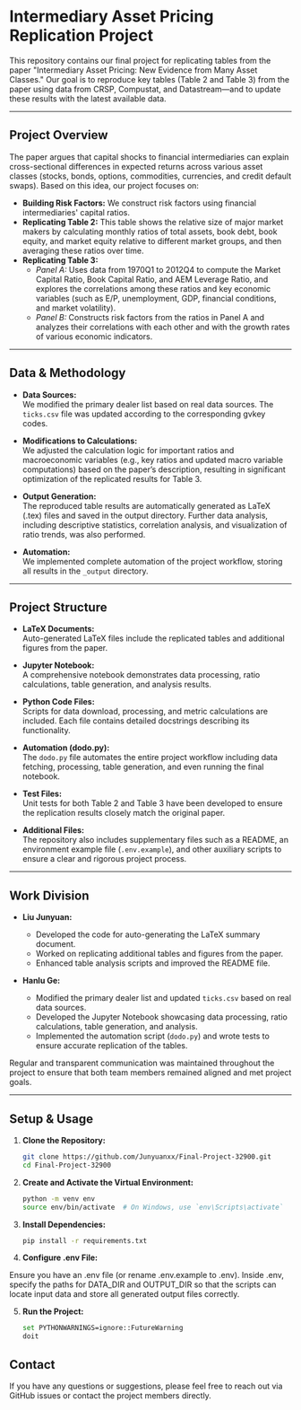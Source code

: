# Intermediary Asset Pricing Replication Project

This repository contains our final project for replicating tables from the paper "Intermediary Asset Pricing: New Evidence from Many Asset Classes." Our goal is to reproduce key tables (Table 2 and Table 3) from the paper using data from CRSP, Compustat, and Datastream—and to update these results with the latest available data.

---

## Project Overview

The paper argues that capital shocks to financial intermediaries can explain cross-sectional differences in expected returns across various asset classes (stocks, bonds, options, commodities, currencies, and credit default swaps). Based on this idea, our project focuses on:
- **Building Risk Factors:** We construct risk factors using financial intermediaries' capital ratios.
- **Replicating Table 2:** This table shows the relative size of major market makers by calculating monthly ratios of total assets, book debt, book equity, and market equity relative to different market groups, and then averaging these ratios over time.
- **Replicating Table 3:**
  - *Panel A:* Uses data from 1970Q1 to 2012Q4 to compute the Market Capital Ratio, Book Capital Ratio, and AEM Leverage Ratio, and explores the correlations among these ratios and key economic variables (such as E/P, unemployment, GDP, financial conditions, and market volatility).
  - *Panel B:* Constructs risk factors from the ratios in Panel A and analyzes their correlations with each other and with the growth rates of various economic indicators.

---

## Data & Methodology

- **Data Sources:**  
  We modified the primary dealer list based on real data sources. The `ticks.csv` file was updated according to the corresponding gvkey codes.
  
- **Modifications to Calculations:**  
  We adjusted the calculation logic for important ratios and macroeconomic variables (e.g., key ratios and updated macro variable computations) based on the paper’s description, resulting in significant optimization of the replicated results for Table 3.
  
- **Output Generation:**  
  The reproduced table results are automatically generated as LaTeX (.tex) files and saved in the output directory. Further data analysis, including descriptive statistics, correlation analysis, and visualization of ratio trends, was also performed.

- **Automation:**  
  We implemented complete automation of the project workflow, storing all results in the `_output` directory.

---

## Project Structure

- **LaTeX Documents:**  
  Auto-generated LaTeX files include the replicated tables and additional figures from the paper.
  
- **Jupyter Notebook:**  
  A comprehensive notebook demonstrates data processing, ratio calculations, table generation, and analysis results.

- **Python Code Files:**  
  Scripts for data download, processing, and metric calculations are included. Each file contains detailed docstrings describing its functionality.

- **Automation (dodo.py):**  
  The `dodo.py` file automates the entire project workflow including data fetching, processing, table generation, and even running the final notebook.

- **Test Files:**  
  Unit tests for both Table 2 and Table 3 have been developed to ensure the replication results closely match the original paper.

- **Additional Files:**  
  The repository also includes supplementary files such as a README, an environment example file (`.env.example`), and other auxiliary scripts to ensure a clear and rigorous project process.

---

## Work Division

- **Liu Junyuan:**  
  - Developed the code for auto-generating the LaTeX summary document.
  - Worked on replicating additional tables and figures from the paper.
  - Enhanced table analysis scripts and improved the README file.

- **Hanlu Ge:**  
  - Modified the primary dealer list and updated `ticks.csv` based on real data sources.
  - Developed the Jupyter Notebook showcasing data processing, ratio calculations, table generation, and analysis.
  - Implemented the automation script (`dodo.py`) and wrote tests to ensure accurate replication of the tables.

Regular and transparent communication was maintained throughout the project to ensure that both team members remained aligned and met project goals.

---

## Setup & Usage

1. **Clone the Repository:**
   ```bash
   git clone https://github.com/Junyuanxx/Final-Project-32900.git
   cd Final-Project-32900

2. **Create and Activate the Virtual Environment:**
   ```bash
   python -m venv env
   source env/bin/activate  # On Windows, use `env\Scripts\activate`

3. **Install Dependencies:**
   ```bash
   pip install -r requirements.txt

4. **Configure .env File:**

  Ensure you have an .env file (or rename .env.example to .env).
  Inside .env, specify the paths for DATA_DIR and OUTPUT_DIR so that the scripts can locate input data and store all generated output files correctly.

5. **Run the Project:**
   ```bash
   set PYTHONWARNINGS=ignore::FutureWarning
   doit

## Contact

If you have any questions or suggestions, please feel free to reach out via GitHub issues or contact the project members directly.